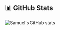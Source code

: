 ## 📊 GitHub Stats

![Samuel's GitHub stats](https://github-readme-stats.vercel.app/api?username=SamuelH98&show_icons=true&theme=radical)